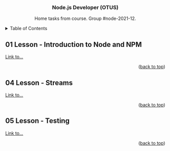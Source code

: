 <div id="top"></div>

<br />
<div align="center">

<h3 align="center">Node.js Developer (OTUS)</h3>

  <p align="center">
    Home tasks from course. Group #node-2021-12.
  </p>
</div>

<details>
  <summary>Table of Contents</summary>
  <ol>
    <li>
      <a href="#01-lesson---introduction-to-node-and-npm">01 Lesson - Introduction to Node and NPM</a>
    </li>
    <li>
      <a href="#04-lesson---streams">04 Lesson - Streams</a>
    </li>
    <li>
      <a href="#05-lesson---testing">05 Lesson - Testing</a>
    </li>
  </ol>
</details>

## 01 Lesson - Introduction to Node and NPM

[Link to...](01-node)

<p align="right">(<a href="#top">back to top</a>)</p>

## 04 Lesson - Streams

[Link to...](04-streams)

<p align="right">(<a href="#top">back to top</a>)</p>

## 05 Lesson - Testing

[Link to...](05-testing)

<p align="right">(<a href="#top">back to top</a>)</p>
